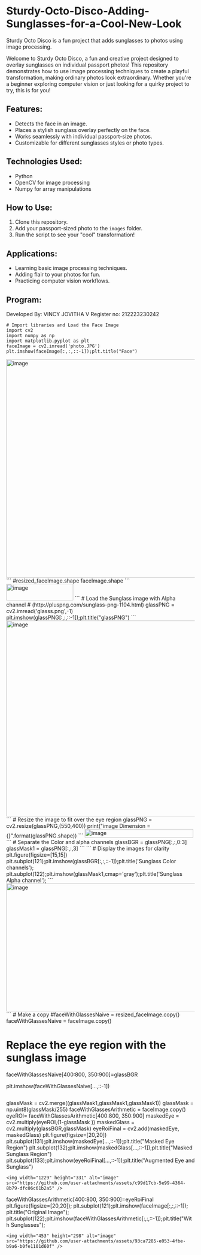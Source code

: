 # Sturdy-Octo-Disco-Adding-Sunglasses-for-a-Cool-New-Look

Sturdy Octo Disco is a fun project that adds sunglasses to photos using image processing.

Welcome to Sturdy Octo Disco, a fun and creative project designed to overlay sunglasses on individual passport photos! This repository demonstrates how to use image processing techniques to create a playful transformation, making ordinary photos look extraordinary. Whether you're a beginner exploring computer vision or just looking for a quirky project to try, this is for you!

## Features:
- Detects the face in an image.
- Places a stylish sunglass overlay perfectly on the face.
- Works seamlessly with individual passport-size photos.
- Customizable for different sunglasses styles or photo types.

## Technologies Used:
- Python
- OpenCV for image processing
- Numpy for array manipulations

## How to Use:
1. Clone this repository.
2. Add your passport-sized photo to the `images` folder.
3. Run the script to see your "cool" transformation!

## Applications:
- Learning basic image processing techniques.
- Adding flair to your photos for fun.
- Practicing computer vision workflows.

## Program:
Developed By: VINCY JOVITHA V
Register no: 212223230242
```
# Import libraries and Load the Face Image
import cv2
import numpy as np
import matplotlib.pyplot as plt
faceImage = cv2.imread('photo.JPG')
plt.imshow(faceImage[:,:,::-1]);plt.title("Face")
```
<img width="543" height="582" alt="image" src="https://github.com/user-attachments/assets/a79d5803-6d82-46d1-837b-c8636c8e6a15" />
```
#resized_faceImage.shape
faceImage.shape
```
<img width="179" height="44" alt="image" src="https://github.com/user-attachments/assets/b959ae6f-7a3a-44c7-a36e-81ff590959dc" />
```
# Load the Sunglass image with Alpha channel
# (http://pluspng.com/sunglass-png-1104.html)
glassPNG = cv2.imread('glasss.png',-1)
plt.imshow(glassPNG[:,:,::-1]);plt.title("glassPNG")
```
<img width="781" height="522" alt="image" src="https://github.com/user-attachments/assets/939c67b3-dc19-4a5b-b6b1-d9375b60c92d" />
```
# Resize the image to fit over the eye region
glassPNG = cv2.resize(glassPNG,(550,400))
print("image Dimension ={}".format(glassPNG.shape))
```
<img width="290" height="23" alt="image" src="https://github.com/user-attachments/assets/d61fcc79-7839-42e6-9c64-c68204f49dc2" />
```
# Separate the Color and alpha channels
glassBGR = glassPNG[:,:,0:3]
glassMask1 = glassPNG[:,:,3]
```
```
# Display the images for clarity
plt.figure(figsize=[15,15])
plt.subplot(121);plt.imshow(glassBGR[:,:,::-1]);plt.title('Sunglass Color channels');
plt.subplot(122);plt.imshow(glassMask1,cmap='gray');plt.title('Sunglass Alpha channel');
```
<img width="1208" height="341" alt="image" src="https://github.com/user-attachments/assets/4f068db6-62e6-4b5d-8cc1-c3b5e59cc87a" />
```
# Make a copy
#faceWithGlassesNaive = resized_faceImage.copy()
faceWithGlassesNaive = faceImage.copy()

# Replace the eye region with the sunglass image
faceWithGlassesNaive[400:800, 350:900]=glassBGR

plt.imshow(faceWithGlassesNaive[...,::-1])
```
```
glassMask = cv2.merge((glassMask1,glassMask1,glassMask1))
glassMask = np.uint8(glassMask/255)
faceWithGlassesArithmetic = faceImage.copy()
eyeROI= faceWithGlassesArithmetic[400:800, 350:900]
maskedEye = cv2.multiply(eyeROI,(1-glassMask ))
maskedGlass = cv2.multiply(glassBGR,glassMask)
eyeRoiFinal = cv2.add(maskedEye, maskedGlass)
plt.figure(figsize=[20,20])
plt.subplot(131);plt.imshow(maskedEye[...,::-1]);plt.title("Masked Eye Region")
plt.subplot(132);plt.imshow(maskedGlass[...,::-1]);plt.title("Masked Sunglass Region")
plt.subplot(133);plt.imshow(eyeRoiFinal[...,::-1]);plt.title("Augmented Eye and Sunglass")
```
<img width="1229" height="331" alt="image" src="https://github.com/user-attachments/assets/c99d17cb-5e99-4364-8b79-dfc06c61b2a5" />
```
faceWithGlassesArithmetic[400:800, 350:900]=eyeRoiFinal
plt.figure(figsize=[20,20]);
plt.subplot(121);plt.imshow(faceImage[:,:,::-1]); plt.title("Original Image");
plt.subplot(122);plt.imshow(faceWithGlassesArithmetic[:,:,::-1]);plt.title("With Sunglasses");
```
<img width="453" height="298" alt="image" src="https://github.com/user-attachments/assets/93ca7285-e053-4fbe-b9a6-b0fe1101d60f" />
